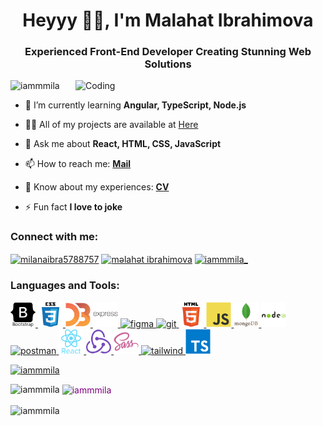 <h1 align="center">Heyyy 👋🏼, I'm Malahat Ibrahimova</h1>
<h3 align="center">Experienced Front-End Developer Creating Stunning Web Solutions</h3>
 
<img align="right" alt="Coding" width="400" src="https://mir-s3-cdn-cf.behance.net/project_modules/disp/601014116770475.6068beff4640a.gif">

<p align="left"> <img src="https://komarev.com/ghpvc/?username=iammmila&theme=dark&label=Profile%20views&color=blueviolet&style=flat" alt="iammmila" /> </p>


- 🌱 I’m currently learning **Angular, TypeScript, Node.js**

- 👨‍💻 All of my projects are available at [Here](https://github.com/iammmila?tab=repositories)

- 💬 Ask me about **React, HTML, CSS, JavaScript**

- 📫 How to reach me: **[Mail](mailto:malahat.ibrahimovaa@gmail.com)**

- 📄 Know about my experiences: **[CV](https://www.canva.com/design/DAFkaWfek1o/p-BglS8F33UIc4snlk8Ukg/edit?utm_content=DAFkaWfek1o&utm_campaign=designshare&utm_medium=link2&utm_source=sharebutton)**

- ⚡ Fun fact **I love to joke**


<h3 align="left">Connect with me:</h3>
<p align="left">
<a href="https://linkedin.com/in/milanaibra5788757" target="blank"><img align="center" src="https://raw.githubusercontent.com/rahuldkjain/github-profile-readme-generator/master/src/images/icons/Social/linked-in-alt.svg" alt="milanaibra5788757" height="30" width="40" /></a>
<a href="https://fb.com/məlahət i̇brahimova" target="blank"><img align="center" src="https://raw.githubusercontent.com/rahuldkjain/github-profile-readme-generator/master/src/images/icons/Social/facebook.svg" alt="məlahət i̇brahimova" height="30" width="40" /></a>
<a href="https://instagram.com/iammmila_" target="blank"><img align="center" src="https://raw.githubusercontent.com/rahuldkjain/github-profile-readme-generator/master/src/images/icons/Social/instagram.svg" alt="iammmila_" height="30" width="40" /></a>
</p>

<h3 align="left">Languages and Tools:</h3>
<p align="left"> <a href="https://getbootstrap.com" target="_blank" rel="noreferrer"> <img src="https://raw.githubusercontent.com/devicons/devicon/master/icons/bootstrap/bootstrap-plain-wordmark.svg" alt="bootstrap" width="40" height="40"/> </a> <a href="https://www.w3schools.com/css/" target="_blank" rel="noreferrer"> <img src="https://raw.githubusercontent.com/devicons/devicon/master/icons/css3/css3-original-wordmark.svg" alt="css3" width="40" height="40"/> </a> <a href="https://d3js.org/" target="_blank" rel="noreferrer"> <img src="https://raw.githubusercontent.com/devicons/devicon/master/icons/d3js/d3js-original.svg" alt="d3js" width="40" height="40"/> </a> <a href="https://expressjs.com" target="_blank" rel="noreferrer"> <img src="https://raw.githubusercontent.com/devicons/devicon/master/icons/express/express-original-wordmark.svg" alt="express" width="40" height="40"/> </a> <a href="https://www.figma.com/" target="_blank" rel="noreferrer"> <img src="https://www.vectorlogo.zone/logos/figma/figma-icon.svg" alt="figma" width="40" height="40"/> </a> <a href="https://git-scm.com/" target="_blank" rel="noreferrer"> <img src="https://www.vectorlogo.zone/logos/git-scm/git-scm-icon.svg" alt="git" width="40" height="40"/> </a> <a href="https://www.w3.org/html/" target="_blank" rel="noreferrer"> <img src="https://raw.githubusercontent.com/devicons/devicon/master/icons/html5/html5-original-wordmark.svg" alt="html5" width="40" height="40"/> </a> <a href="https://developer.mozilla.org/en-US/docs/Web/JavaScript" target="_blank" rel="noreferrer"> <img src="https://raw.githubusercontent.com/devicons/devicon/master/icons/javascript/javascript-original.svg" alt="javascript" width="40" height="40"/> </a> <a href="https://www.mongodb.com/" target="_blank" rel="noreferrer"> <img src="https://raw.githubusercontent.com/devicons/devicon/master/icons/mongodb/mongodb-original-wordmark.svg" alt="mongodb" width="40" height="40"/> </a> <a href="https://nodejs.org" target="_blank" rel="noreferrer"> <img src="https://raw.githubusercontent.com/devicons/devicon/master/icons/nodejs/nodejs-original-wordmark.svg" alt="nodejs" width="40" height="40"/> </a> <a href="https://postman.com" target="_blank" rel="noreferrer"> <img src="https://www.vectorlogo.zone/logos/getpostman/getpostman-icon.svg" alt="postman" width="40" height="40"/> </a> <a href="https://reactjs.org/" target="_blank" rel="noreferrer"> <img src="https://raw.githubusercontent.com/devicons/devicon/master/icons/react/react-original-wordmark.svg" alt="react" width="40" height="40"/> </a> <a href="https://redux.js.org" target="_blank" rel="noreferrer"> <img src="https://raw.githubusercontent.com/devicons/devicon/master/icons/redux/redux-original.svg" alt="redux" width="40" height="40"/> </a> <a href="https://sass-lang.com" target="_blank" rel="noreferrer"> <img src="https://raw.githubusercontent.com/devicons/devicon/master/icons/sass/sass-original.svg" alt="sass" width="40" height="40"/> </a> <a href="https://tailwindcss.com/" target="_blank" rel="noreferrer"> <img src="https://www.vectorlogo.zone/logos/tailwindcss/tailwindcss-icon.svg" alt="tailwind" width="40" height="40"/> </a> <a href="https://www.typescriptlang.org/" target="_blank" rel="noreferrer"> <img src="https://raw.githubusercontent.com/devicons/devicon/master/icons/typescript/typescript-original.svg" alt="typescript" width="40" height="40"/> </a> </p>

<p align="left"> <a href="https://github.com/ryo-ma/github-profile-trophy&theme=dracula"><img src="https://github-profile-trophy.vercel.app/?username=iammmila&theme=dracula" alt="iammmila" /></a> </p>

<p><img align="left" src="https://github-readme-stats.vercel.app/api/top-langs?username=iammmila&theme=midnight-purple&show_icons=true&locale=en&layout=compact" alt="iammmila" /></p>

<p>&nbsp;<img align="center" src="https://github-readme-stats.vercel.app/api?username=iammmila&theme=midnight-purple&show_icons=true&locale=en" style="color: purple !important;" alt="iammmila" /></p>

<p><img align="center" src="https://github-readme-streak-stats.herokuapp.com/?user=iammmila&theme=midnight-purple" 
 alt="iammmila" /></p>
